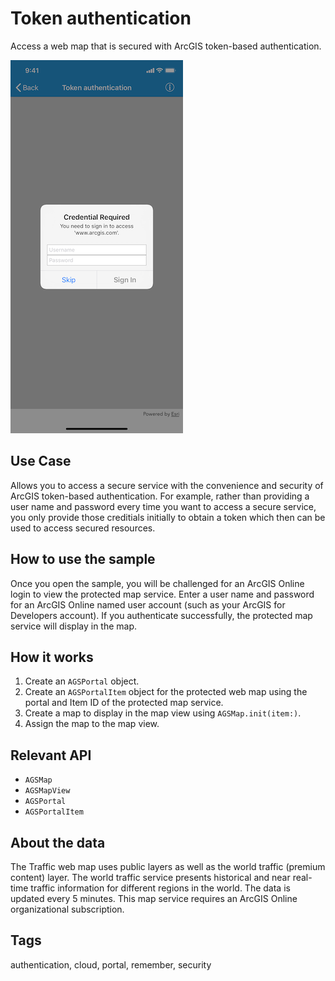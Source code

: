 # Token authentication

Access a web map that is secured with ArcGIS token-based authentication.

![Screenshot of Token Authentication sample](image1.png)

## Use Case

Allows you to access a secure service with the convenience and security of ArcGIS token-based authentication. For example, rather than providing a user name and password every time you want to access a secure service, you only provide those creditials initially to obtain a token which then can be used to access secured resources.

## How to use the sample

Once you open the sample, you will be challenged for an ArcGIS Online login to view the protected map service. Enter a user name and password for an ArcGIS Online named user account (such as your ArcGIS for Developers account). If you authenticate successfully, the protected map service will display in the map.

## How it works

1. Create an `AGSPortal` object.
2. Create an `AGSPortalItem` object for the protected web map using the portal and Item ID of the protected map service.
3. Create a map to display in the map view using `AGSMap.init(item:)`.
4. Assign the map to the map view.

## Relevant API

- `AGSMap`
- `AGSMapView`
- `AGSPortal`
- `AGSPortalItem`

## About the data

The Traffic web map uses public layers as well as the world traffic (premium content) layer. The world traffic service presents historical and near real-time traffic information for different regions in the world. The data is updated every 5 minutes. This map service requires an ArcGIS Online organizational subscription.

## Tags

authentication, cloud, portal, remember, security
